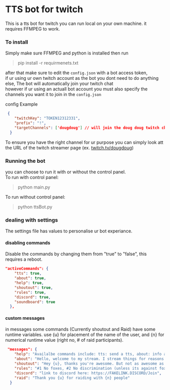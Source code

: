 # TTS bot for twitch
This is a tts bot for twitch you can run local on your own machine. it requires FFMPEG to work.

### To install 
Simply make sure FFMPEG and python is installed then run
>pip install -r requirmenets.txt

after that make sure to edit the `config.json` with a bot access token,\
if ur using ur own twitch account as the bot you dont need to do anything else, The bot will automatically join your twitch chat\
however if ur using an actuall bot account you must also specify the channels you want it to join in the `config.json`

config Example
```json
 {
    "twitchKey": "TOKEN12312331",
    "prefix": "!",
    "targetChannels": ['dougdoug'] // will join the doug doug twitch chat
  }
```


To ensure you have the right channel for ur purpose you can simply look att the URL of the twitch streamer page (ex. [twitch.tv/dougdoug](https://www.twitch.tv/dougdoug))

### Running the bot
you can choose to run it with or without the control panel.\
To run with control panel:
>python main.py

To run without control panel:
>python ttsBot.py


### dealing with settings
The settings file has values to personalise ur bot experiance.
#### disabling commands
Disable the commands by changing them from "true" to "false", this requires a reboot.
```json
"activeCommands": { 
    "tts": true,
    "about": true,
    "help": true,
    "shoutout": true,
    "rules": true,
    "discord": true,
    "soundboard": true
  },
```
#### custom messages
in messages some commands (Currently shoutout and Raid) have some runtime variables.
use {u} for placement of the name of the user, and {n} for numerical runtime value (right no, # of raid participants).
```json
 "messages": {
    "help": "Availalbe commands include: tts: send a tts, about: info about the channel, help: list commands and their use, shoutout: shoutout a user, rules: display the rules, discord: display the discord message, soundboard: plays sounds on stream",
    "about": "Hello, welcome to my stream. I stream things for reasons. lets all have a good time.",
    "shoutout": "Hey {u}, thanks you're awesome. But not as awesome as ducks.",
    "rules": "#1 No foxes, #2 No discrimination (unless its against foxes), #3 UwU, Ara ara",
    "discord": "link to discord here: https://FAKELINK.DISCORD/Join",
    "raid": "Thank you {u} for raiding with {n} people" 
  }
```
